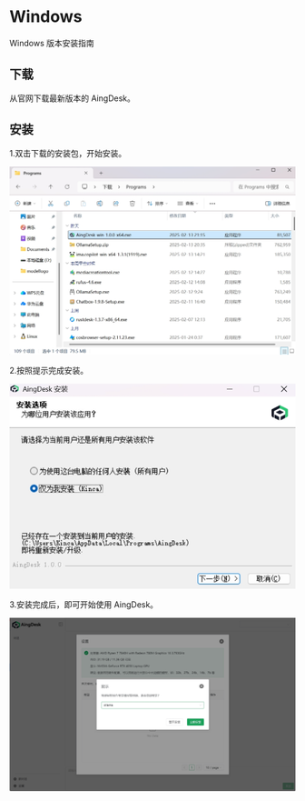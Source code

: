 # Windows
Windows 版本安装指南

## 下载
从官网下载最新版本的 AingDesk。

## 安装
1.双击下载的安装包，开始安装。

![](img/20250214095102.png)

2.按照提示完成安装。

![](img/20250214095432.png)

3.安装完成后，即可开始使用 AingDesk。

![](img/20250214100652.png)

